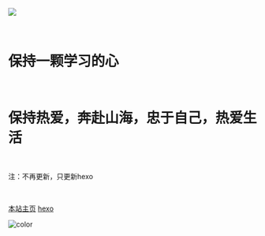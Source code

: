 ![](https://gitee.com/tianzhendong/img/raw/master//images/TianZD.png)

<br>

# 保持一颗学习的心

<br>

# 保持热爱，奔赴山海，忠于自己，热爱生活

<br>

注：不再更新，只更新hexo

<br>

[本站主页](README.md)    [hexo](http://www.tianzd.cn)





<!-- 背景色 -->
![color](./)
